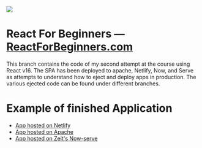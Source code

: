 ![](http://wes.io/dgAQ/content)

# React For Beginners — [ReactForBeginners.com](https://ReactForBeginners.com)

This branch contains the code of my second attempt at the course using React v16. The SPA has been deployed to apache, Netlify, Now, and Serve as attempts to understand how to eject and deploy apps in production. The various ejected code can be found under different branches.

# Example of finished Application
- [App hosted on Netlify](https://youthful-goldberg-0f772c.netlify.com/)
- [App hosted on Apache](https://cotd.iamrichardlock.com/)
- [App hosted on Zeit's Now-serve](https://cotd-etmsijmvmw.now.sh/)
